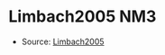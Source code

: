 <a name="material" />

# Limbach2005 NM3
<script type="application/ld+json">
  {
    "@context": "https://schema.org/",
    "@type": "ChemicalSubstance",
    "http://purl.org/dc/terms/conformsTo":
      {
        "@type": "CreativeWork",
        "@id": "https://bioschemas.org/profiles/ChemicalSubstance/0.4-RELEASE/"
      },
    "@id": "https://egonw.github.io/nanowiki/nanowiki163.html#material",
    "name": "Limbach2005 NM3",
    "sameAs": "http://127.0.0.1/mediawiki/index.php/Special:URIResolver/Limbach2005_NM3"
  }
</script>


* Source: [Limbach2005](http://127.0.0.1/mediawiki/index.php/Special:URIResolver/Limbach2005)
